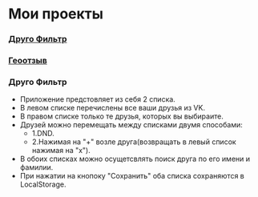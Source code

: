# Мои проекты

### [Друго Фильтр](https://ilyatag.github.io/PrVkFriendsFilter)

### [Геоотзыв](https://ilyatag.github.io/PrYaMap/)


### Друго Фильтр

- Приложение предстовляет из себя 2 списка.  
- В левом списке перечислены все ваши друзья из VK.  
- В правом списке только те друзья, которых вы выбираите.  
- Друзей можно перемещать между списками двумя способами:  
  - 1.DND.  
  - 2.Нажимая на "+" возле друга(возвращать в левый список нажимая на "x").
- В обоих списках можно осущетсвлять поиск друга по его имени и фамилии.
- При нажатии на кнопоку "Сохранить" оба списка сохраняются в LocalStorage. 

 

